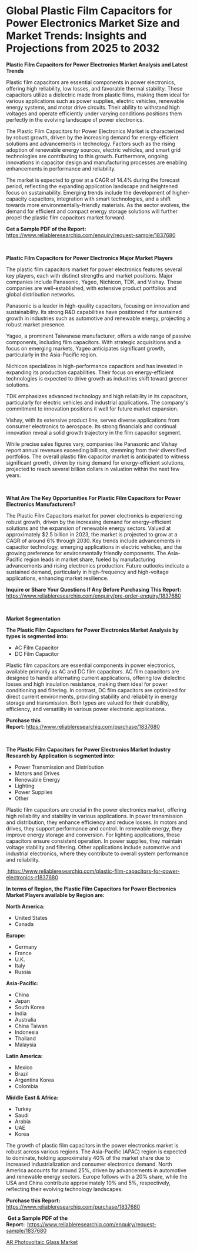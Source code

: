 <p><h1>Global Plastic Film Capacitors for Power Electronics Market Size and Market Trends: Insights and Projections from 2025 to 2032</h1></p><p><strong>Plastic Film Capacitors for Power Electronics Market Analysis and Latest Trends</strong></p>
<p><p>Plastic film capacitors are essential components in power electronics, offering high reliability, low losses, and favorable thermal stability. These capacitors utilize a dielectric made from plastic films, making them ideal for various applications such as power supplies, electric vehicles, renewable energy systems, and motor drive circuits. Their ability to withstand high voltages and operate efficiently under varying conditions positions them perfectly in the evolving landscape of power electronics.</p><p>The Plastic Film Capacitors for Power Electronics Market is characterized by robust growth, driven by the increasing demand for energy-efficient solutions and advancements in technology. Factors such as the rising adoption of renewable energy sources, electric vehicles, and smart grid technologies are contributing to this growth. Furthermore, ongoing innovations in capacitor design and manufacturing processes are enabling enhancements in performance and reliability.</p><p>The market is expected to grow at a CAGR of 14.4% during the forecast period, reflecting the expanding application landscape and heightened focus on sustainability. Emerging trends include the development of higher-capacity capacitors, integration with smart technologies, and a shift towards more environmentally-friendly materials. As the sector evolves, the demand for efficient and compact energy storage solutions will further propel the plastic film capacitors market forward.</p></p>
<p><strong>Get a Sample PDF of the Report:&nbsp;</strong> <a href="https://www.reliableresearchiq.com/enquiry/request-sample/1837680?utm_campaign=1082&utm_medium=2&utm_source=Github&utm_content=ia&utm_term=14022025&utm_id=plastic-film-capacitors-for-power-electronics">https://www.reliableresearchiq.com/enquiry/request-sample/1837680</a></p>
<p>&nbsp;</p>
<p><strong>Plastic Film Capacitors for Power Electronics Major Market Players</strong></p>
<p><p>The plastic film capacitors market for power electronics features several key players, each with distinct strengths and market positions. Major companies include Panasonic, Yageo, Nichicon, TDK, and Vishay. These companies are well-established, with extensive product portfolios and global distribution networks.</p><p>Panasonic is a leader in high-quality capacitors, focusing on innovation and sustainability. Its strong R&D capabilities have positioned it for sustained growth in industries such as automotive and renewable energy, projecting a robust market presence.</p><p>Yageo, a prominent Taiwanese manufacturer, offers a wide range of passive components, including film capacitors. With strategic acquisitions and a focus on emerging markets, Yageo anticipates significant growth, particularly in the Asia-Pacific region.</p><p>Nichicon specializes in high-performance capacitors and has invested in expanding its production capabilities. Their focus on energy-efficient technologies is expected to drive growth as industries shift toward greener solutions.</p><p>TDK emphasizes advanced technology and high reliability in its capacitors, particularly for electric vehicles and industrial applications. The company's commitment to innovation positions it well for future market expansion.</p><p>Vishay, with its extensive product line, serves diverse applications from consumer electronics to aerospace. Its strong financials and continual innovation reveal a solid growth trajectory in the film capacitor segment.</p><p>While precise sales figures vary, companies like Panasonic and Vishay report annual revenues exceeding billions, stemming from their diversified portfolios. The overall plastic film capacitor market is anticipated to witness significant growth, driven by rising demand for energy-efficient solutions, projected to reach several billion dollars in valuation within the next few years.</p></p>
<p>&nbsp;</p>
<p><strong>What Are The Key Opportunities For Plastic Film Capacitors for Power Electronics Manufacturers?</strong></p>
<p><p>The Plastic Film Capacitors market for power electronics is experiencing robust growth, driven by the increasing demand for energy-efficient solutions and the expansion of renewable energy sectors. Valued at approximately $2.5 billion in 2023, the market is projected to grow at a CAGR of around 6% through 2030. Key trends include advancements in capacitor technology, emerging applications in electric vehicles, and the growing preference for environmentally friendly components. The Asia-Pacific region leads in market share, fueled by manufacturing advancements and rising electronics production. Future outlooks indicate a sustained demand, particularly in high-frequency and high-voltage applications, enhancing market resilience.</p></p>
<p><strong>Inquire or Share Your Questions If Any Before Purchasing This Report:</strong> <a href="https://www.reliableresearchiq.com/enquiry/pre-order-enquiry/1837680?utm_campaign=1082&utm_medium=2&utm_source=Github&utm_content=ia&utm_term=14022025&utm_id=plastic-film-capacitors-for-power-electronics">https://www.reliableresearchiq.com/enquiry/pre-order-enquiry/1837680</a></p>
<p>&nbsp;</p>
<p><strong>Market Segmentation</strong></p>
<p><strong>The Plastic Film Capacitors for Power Electronics Market Analysis by types is segmented into:</strong></p>
<p><ul><li>AC Film Capacitor</li><li>DC Film Capacitor</li></ul></p>
<p><p>Plastic film capacitors are essential components in power electronics, available primarily as AC and DC film capacitors. AC film capacitors are designed to handle alternating current applications, offering low dielectric losses and high insulation resistance, making them ideal for power conditioning and filtering. In contrast, DC film capacitors are optimized for direct current environments, providing stability and reliability in energy storage and transmission. Both types are valued for their durability, efficiency, and versatility in various power electronic applications.</p></p>
<p><strong>Purchase this Report:&nbsp;</strong><a href="https://www.reliableresearchiq.com/purchase/1837680?utm_campaign=1082&utm_medium=2&utm_source=Github&utm_content=ia&utm_term=14022025&utm_id=plastic-film-capacitors-for-power-electronics">https://www.reliableresearchiq.com/purchase/1837680</a></p>
<p>&nbsp;</p>
<p><strong>The Plastic Film Capacitors for Power Electronics Market Industry Research by Application is segmented into:</strong></p>
<p><ul><li>Power Transmission and Distribution</li><li>Motors and Drives</li><li>Renewable Energy</li><li>Lighting</li><li>Power Supplies</li><li>Other</li></ul></p>
<p><p>Plastic film capacitors are crucial in the power electronics market, offering high reliability and stability in various applications. In power transmission and distribution, they enhance efficiency and reduce losses. In motors and drives, they support performance and control. In renewable energy, they improve energy storage and conversion. For lighting applications, these capacitors ensure consistent operation. In power supplies, they maintain voltage stability and filtering. Other applications include automotive and industrial electronics, where they contribute to overall system performance and reliability.</p></p>
<p><a href="https://www.reliableresearchiq.com/plastic-film-capacitors-for-power-electronics-r1837680?utm_campaign=1082&utm_medium=2&utm_source=Github&utm_content=ia&utm_term=14022025&utm_id=plastic-film-capacitors-for-power-electronics">&nbsp;https://www.reliableresearchiq.com/plastic-film-capacitors-for-power-electronics-r1837680</a></p>
<p><strong>In terms of Region, the Plastic Film Capacitors for Power Electronics Market Players available by Region are:</strong></p>
<p>
    <p> <strong> North America: </strong>
        <ul>
            <li>United States</li>
            <li>Canada</li>
        </ul>
        </p> 
    <p> <strong> Europe: </strong>
        <ul>
            <li>Germany</li>
            <li>France</li>
            <li>U.K.</li>
            <li>Italy</li>
            <li>Russia</li>
        </ul>
        </p> 
    <p> <strong> Asia-Pacific: </strong>
        <ul>
            <li>China</li>
            <li>Japan</li>
            <li>South Korea</li>
            <li>India</li>
            <li>Australia</li>
            <li>China Taiwan</li>
            <li>Indonesia</li>
            <li>Thailand</li>
            <li>Malaysia</li>
        </ul>
        </p> 
    <p> <strong> Latin America: </strong>
        <ul>
            <li>Mexico</li>
            <li>Brazil</li>
            <li>Argentina Korea</li>
            <li>Colombia</li>
        </ul>
        </p> 
    <p> <strong> Middle East & Africa: </strong>
        <ul>
            <li>Turkey</li>
            <li>Saudi</li>
            <li>Arabia</li>
            <li>UAE</li>
            <li>Korea</li>
        </ul>
    </p>
    </p>
<p><p>The growth of plastic film capacitors in the power electronics market is robust across various regions. The Asia-Pacific (APAC) region is expected to dominate, holding approximately 40% of the market share due to increased industrialization and consumer electronics demand. North America accounts for around 25%, driven by advancements in automotive and renewable energy sectors. Europe follows with a 20% share, while the USA and China contribute approximately 10% and 5%, respectively, reflecting their evolving technology landscapes.</p></p>
<p><strong>Purchase this Report: </strong><a href="https://www.reliableresearchiq.com/purchase/1837680?utm_campaign=1082&utm_medium=2&utm_source=Github&utm_content=ia&utm_term=14022025&utm_id=plastic-film-capacitors-for-power-electronics">https://www.reliableresearchiq.com/purchase/1837680</a></p>
<p>&nbsp;<strong>Get a Sample PDF of the Report:&nbsp;&nbsp;</strong><a href="https://www.reliableresearchiq.com/enquiry/request-sample/1837680?utm_campaign=1082&utm_medium=2&utm_source=Github&utm_content=ia&utm_term=14022025&utm_id=plastic-film-capacitors-for-power-electronics">https://www.reliableresearchiq.com/enquiry/request-sample/1837680</a></p>
<p><strong></strong></p>
<p><p><a href="https://github.com/naulasulakr0/Market-Research-Report-List-1/blob/main/ar-photovoltaic-glass-market.md?utm_campaign=1082&utm_medium=2&utm_source=Github&utm_content=ia&utm_term=14022025&utm_id=plastic-film-capacitors-for-power-electronics">AR Photovoltaic Glass Market</a></p></p>